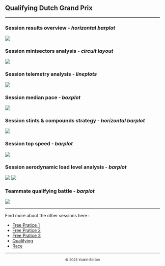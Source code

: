 ## Qualifying Dutch Grand Prix

---

### Session results overview - *horizontal barplot*

<img src="/output/2022-09-04_Dutch_Grand_Prix/qualifying_results_overview_white.png?raw=true"/>

### Session minisectors analysis - *circuit layout*

<img src="/output/2022-09-04_Dutch_Grand_Prix/qualifying_minisectors_analysis_white.png?raw=true"/>

### Session telemetry analysis - *lineplots*

<img src="/output/2022-09-04_Dutch_Grand_Prix/qualifying_telemetry_analysis_white.png?raw=true"/>

### Session median pace - *boxplot*

<img src="/output/2022-09-04_Dutch_Grand_Prix/qualifying_median_pace_white.png?raw=true"/>

### Session stints & compounds strategy - *horizontal barplot*

<img src="/output/2022-09-04_Dutch_Grand_Prix/qualifying_stints_compounds_stategy_white.png?raw=true"/>

### Session top speed - *barplot*

<img src="/output/2022-09-04_Dutch_Grand_Prix/topspeed_qualifying_white.png?raw=true"/>

### Session aerodynamic load level analysis - *barplot*

<img src="/output/2022-09-04_Dutch_Grand_Prix/qualifying_maximum_throttle_white.png?raw=true"/>

<img src="/output/2022-09-04_Dutch_Grand_Prix/qualifying_speed_ratio_white.png?raw=true"/>

### Teammate qualifying battle - *barplot*

<img src="/output/2022-09-04_Dutch_Grand_Prix/teammates_qualifying_battle_white.png?raw=true"/>

--- 

Find more about the other sessions here :
  - [Free Pratice 1](/page/FP1/2022-09-04_Dutch_Grand_Prix)  
  - [Free Pratice 2](/page/FP2/2022-09-04_Dutch_Grand_Prix) 
  - [Free Pratice 3](/page/FP3/2022-09-04_Dutch_Grand_Prix)
  - [Qualifying](/page/Qualifying/2022-09-04_Dutch_Grand_Prix) 
  - [Race](/page/Race/2022-09-04_Dutch_Grand_Prix)

---

<div style="text-align: center">
  <p style="font-size:11px">&copy; 2025 Yoann Betton</p>
</div>

<!-- ---

<p style="font-size:11px">Page generated from <a href="https://github.com/yoannbtn/yoannbtn.github.io">github.com/yoannbtn</a>.</p> -->